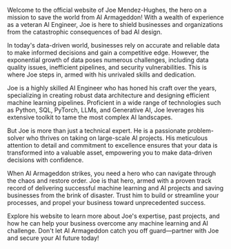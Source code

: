 Welcome to the official website of Joe Mendez-Hughes, the hero on a mission to save the world from AI Armageddon!
With a wealth of experience as a veteran AI Engineer, Joe is here to shield businesses and organizations from the catastrophic consequences of bad AI design.

						
						
In today's data-driven world, businesses rely on accurate and reliable data to make informed decisions and gain a competitive edge.
However, the exponential growth of data poses numerous challenges, including data quality issues, inefficient pipelines, and security vulnerabilities.
This is where Joe steps in, armed with his unrivaled skills and dedication.
							
Joe is a highly skilled AI Engineer who has honed his craft over the years, specializing in creating robust data architecture and designing efficient machine learning pipelines.
Proficient in a wide range of technologies such as Python, SQL, PyTorch, LLMs, and Generative AI, Joe leverages his extensive toolkit to tame the most complex AI landscapes.
							
But Joe is more than just a technical expert. He is a passionate problem-solver who thrives on taking on large-scale AI projects. His meticulous attention to
detail and commitment to excellence ensures that your data is transformed into a valuable asset, empowering you to make data-driven decisions with confidence.
							
							
When AI Armageddon strikes, you need a hero who can navigate through the chaos and restore order. Joe is that hero, armed with a proven track record of delivering successful
 machine learning and AI projects and saving businesses from the brink of disaster. Trust him to build or streamline your processes, and propel your business toward
 unprecedented success.
						
Explore his website to learn more about Joe's expertise, past projects, and how he can help your business overcome any machine learning and AI challenge. Don't let AI Armageddon catch 
you off guard—partner with Joe and secure your AI future today!
						
